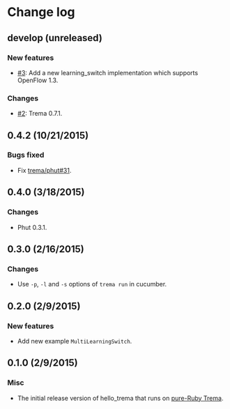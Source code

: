 # Change log

## develop (unreleased)
### New features
* [#3](https://github.com/trema/learning_switch/pull/3): Add a new learning_switch implementation which supports OpenFlow 1.3.

### Changes
* [#2](https://github.com/trema/learning_switch/pull/2): Trema 0.7.1.


## 0.4.2 (10/21/2015)
### Bugs fixed
* Fix [trema/phut#31](https://github.com/trema/phut/pull/31).


## 0.4.0 (3/18/2015)
### Changes
* Phut 0.3.1.


## 0.3.0 (2/16/2015)
### Changes
* Use `-p`, `-l` and `-s` options of `trema run` in cucumber.


## 0.2.0 (2/9/2015)
### New features
* Add new example `MultiLearningSwitch`.


## 0.1.0 (2/9/2015)
### Misc
* The initial release version of hello_trema that runs on [pure-Ruby Trema](https://github.com/trema/trema_ruby).
